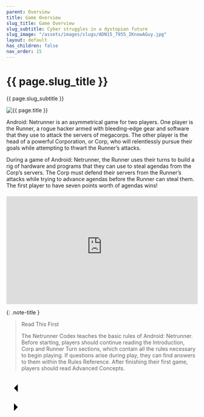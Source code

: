 ```yaml
---
parent: Overview
title: Game Overview
slug_title: Game Overview
slug_subtitle: Cyber struggles in a dystopian future
slug_image: "/assets/images/slugs/ADN15_7955_IKnowAGuy.jpg"
layout: default
has_children: false
nav_order: 15
---
```

<div class="slug">
    <div class="title-container">
        <h1 class="page-slug_title">{{ page.slug_title }}</h1>
        <p class="page-slug_subtitle">{{ page.slug_subtitle }}</p>
    </div>
    <div class="image-container faded-left">
        <img src="{{ page.slug_image | relative_url }}" alt="{{ page.title }}" />
    </div>
</div>

Android: Netrunner is an asymmetrical game for two players. One player is the Runner, a rogue hacker armed with bleeding-edge gear and software that they use to attack the servers of megacorps. The other player is the head of a powerful Corporation, or Corp, who will relentlessly pursue their goals while attempting to thwart the Runner’s attacks.

During a game of Android: Netrunner, the Runner uses their turns to build a rig of hardware and programs that they can use to steal agendas from the Corp’s servers. The Corp must defend their servers from the Runner’s attacks while trying to advance agendas before the Runner can steal them. The first player to have seven points worth of agendas wins!

<p style="margin-top: 20px;"></p>
<div style="display: flex; justify-content: center;">
  <div style="width: 100%; max-width: 560px; aspect-ratio: 16 / 9; position: relative;">
    <iframe
      style="position: absolute; top: 0; left: 0; width: 100%; height: 100%;"
      src="https://www.youtube-nocookie.com/embed/1dtvARFeCvw?si=IDwFzW3dTG1ZDWC9"
      title="YouTube video player"
      frameborder="0"
      allow="accelerometer; autoplay; clipboard-write; encrypted-media; gyroscope; picture-in-picture; web-share"
      referrerpolicy="strict-origin-when-cross-origin"
      allowfullscreen>
    </iframe>
  </div>
</div>

{: .note-title }
> Read This First
>
> The Netrunner Codex teaches the basic rules of Android: Netrunner. Before starting, players should continue reading the Introduction, Corp and Runner Turn sections, which contain all the rules necessary to begin playing. If questions arise during play, they can find answers to them within the Rules Reference. After finishing their first game, players should read Advanced Concepts.

<div class="nav-buttons">
  <!-- Previous Button -->
  <a href="/docs/welcome" class="nav-button" aria-label="Previous page">
    <div class="nav-item">
      <svg xmlns="http://www.w3.org/2000/svg" width="50" height="50" viewBox="0 0 50 50">
        <path d="M30 20L20 30L30 40" />
      </svg>
    </div>
  </a>

  <!-- Next Button -->
  <a href="/docs/components" class="nav-button" aria-label="Next page">
    <div class="nav-item">
      <svg xmlns="http://www.w3.org/2000/svg" width="50" height="50" viewBox="0 0 50 50">
        <path d="M20 20L30 30L20 40" />
      </svg>
    </div>
  </a>
</div>
